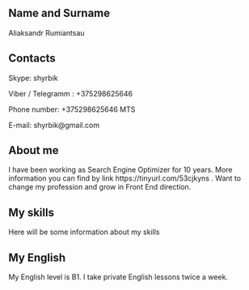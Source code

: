 <h2>Name and Surname</h2>
<p>Aliaksandr Rumiantsau
<h2>Contacts</h2>
<p>Skype: shyrbik
<p>Viber / Telegramm : +375298625646
 <p>Phone number: +375298625646 MTS
<p>E-mail: shyrbik@gmail.com
 
<h2>About me</h2>
<p>I have been working as Search Engine Optimizer for 10 years. More information you can find by link https://tinyurl.com/53cjkyns .
Want to change my profession and grow in Front End direction. 

<h2>My skills</h2>
<p>Here will be some information about my skills

<h2>My English</h2>
<p>My English level is B1. I take private English lessons twice a week. 
 
 
<!--
Имя и фамилия<p>
Контакты для связи

wefiwefijefijeifjeijfijeijiefije
wwwewewefewffwe feewfwe

Краткая информация о себе (ваша цель и приоритеты, подчеркните свои сильные стороны, расскажите о своём опыте работы, если опыта работы нет, расскажите о своём 
стремлении и способности быстро учиться и узнавать новое)
Навыки (языки программирования, фреймворки, методологии, системы контроля версий и инструменты разработки, которыми вы владеете)
Примеры кода *
Опыт работы. Junior Dev может указать пройденные курсы и тренинги, перечислить учебные проекты, или проекты, выполненные 
на фрилансе с указанием использованных навыков и ссылками на исходный код.**
Образование (включая курсы, семинары, лекции, онлайн-обучение)
Английский язык (уровень английского языка, если была языковая практика, расскажите о ней)

<!--
fefefeffeff
Ведущий специалист по интернет маркетингу
Название компанииСООО Юнистар Полный рабочий день
Даты начала и окончания работысент. 2019 г. – настоящее время
Продолжительность трудоустройства1 г. 6 мес.
РегионМинск, Республика Беларусь
Синезис-Спорт
Специалист по оптимизации WEB-сайтов в поисковых системах
Название компанииСинезис-Спорт Полный рабочий день
Даты начала и окончания работымай 2018 г. – июль 2019 г.
Продолжительность трудоустройства1 г. 3 мес.
РегионМинск
Оптимизация сайтов Вторых Европейских игр https://minsk2019.by/
https://volunteers.minsk2019.by/
https://flame-of-peace.minsk2019.by/
ASO мобильных приложений в Google Play и Apple Store
Настройка и ведение контекстно-медийных кампаний в Google Adwords и Яндекс.Директ
…dvdvdvdvd
vdvdvdvvddv
См. еще
Студия веб дизайна Silentcode
Руководитель отдела поискового продвижения
Название компанииСтудия веб дизайна Silentcode Полный рабочий день
Даты начала и окончания работыянв. 2016 г. – май 2018 г.
Продолжительность трудоустройства2 г. 5 мес.
РегионМинск
Построение стратегии развития и представления сайтов клиентов в сети интернет; автоматизация процессов продвижения сайтов.
ЧУП МирСолюшнз
Руководитель отдела поискового продвижения
Название компанииЧУП МирСолюшнз Полный рабочий день
Даты начала и окончания работыянв. 2014 г. – дек. 2015 г.
Продолжительность трудоустройства2 г.
РегионМинск
За время работы мною были получены следующие навыки:

Построение стратегии продвижения интернет ресурса
Поиск исполнителей и набор команды для продвижения сайта
Разработка схем взаимодействия между членами команды, наладка процесса взаимодействия с отделом разработки
Планирование бюджетов на продвижение, прогнозирование месячных бюджетов на внешнюю и внутреннюю оптимизацию
Расширение семантического ядра сайта по мере продвижения проекта

Достижения:
За первые полгода приток пользователей из поисковых систем увеличился более чем в два раза.
…
См. еще
Студия Дмитрия Борового
SEO-специалист
Название компанииСтудия Дмитрия Борового Полный рабочий день
Даты начала и окончания работымай 2010 г. – июль 2013 г.
Продолжительность трудоустройства3 г. 3 мес.
РегионМинс
За время работы мною были получены следующие навыки:
Работа с основными ссылочными биржами
Выявление причин ухудшения позиций ключевых запросов сайта и их оперативное
устранение
Налаживание процесса распределения задач в команде
Практический опыт работы как с большинством популярных, так и самописных систем администрирования сайта.
Получение опыта продвижения в сайтов в России, Казахстане
Разработка схемы работы по продвижению крупных интернет магазинов
Автоматизация процессов при продвижении крупных проектов

Достижения:
По результатам Четвертого Рейтинга SEO-компаний студия заняла второе место в Беларуси http://marketing.by/novosti-rynka/rezultaty-chetvertogo-reytinga-seo-kompaniy/
За время работы успешно продвинуты более 50 проектов различных направлений и тематик
…
См. еще
ЧУП «WebcomMedia»
Помошник SEO-специалиста
Название компанииЧУП «WebcomMedia» Полный рабочий день
Даты начала и окончания работыокт. 2009 г. – май 2010 г.
Продолжительность трудоустройства8 мес.
РегионМинск
За время работы мною были получены следующие навыки:
Получение теоретических и практических знаний в области продвижения сайтов в поисковых системах Yandex, Google
Структурирование процессов продвижения сайта, комплексная внутренняя оптимизация-->

